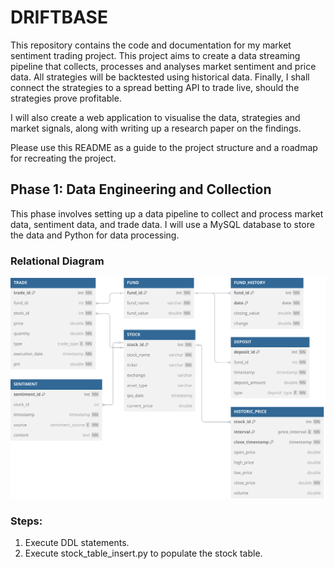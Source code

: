 # DRIFTBASE

This repository contains the code and documentation for my market sentiment trading project. This project aims to create a data streaming pipeline that collects, processes and analyses market sentiment and price data. All strategies will be backtested using historical data. Finally, I shall connect the strategies to a spread betting API to trade live, should the strategies prove profitable.

I will also create a web application to visualise the data, strategies and market signals, along with writing up a research paper on the findings.

Please use this README as a guide to the project structure and a roadmap for recreating the project.

## Phase 1: Data Engineering and Collection

This phase involves setting up a data pipeline to collect and process market data, sentiment data, and trade data. I will use a MySQL database to store the data and Python for data processing.

### Relational Diagram

![](./database/relational_diagram.svg)

### Steps:

1. Execute DDL statements.
2. Execute stock_table_insert.py to populate the stock table.
